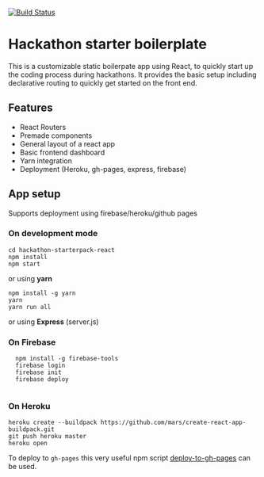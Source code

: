 

[![Build Status](https://travis-ci.org/rupshabagchi/hackathon-starterpack-react.png)](https://travis-ci.org/rupshabagchi/hackathon-starterpack-react)

# Hackathon starter boilerplate

This is a customizable static boilerpate app using React, to quickly start up the coding process during hackathons. It provides the basic setup including declarative routing to quickly get started on the front end.


## Features

* React Routers
* Premade components
* General layout of a react app
* Basic frontend dashboard
* Yarn integration
* Deployment (Heroku, gh-pages, express, firebase)


## App setup

Supports deployment using firebase/heroku/github pages

### On development mode

``` 
cd hackathon-starterpack-react
npm install
npm start
``` 

or using **yarn**
``` 
npm install -g yarn
yarn
yarn run all
``` 

or using **Express** (server.js)

### On Firebase

``` 
  npm install -g firebase-tools
  firebase login
  firebase init
  firebase deploy
  
```

### On Heroku

```
heroku create --buildpack https://github.com/mars/create-react-app-buildpack.git
git push heroku master
heroku open
```

To deploy to `gh-pages` this very useful npm script [deploy-to-gh-pages](https://www.npmjs.com/package/deploy-to-gh-pages) can be used. 

